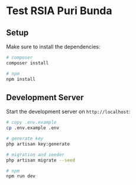 # Test RSIA Puri Bunda

## Setup

Make sure to install the dependencies:

```bash
# composer
composer install

# npm
npm install

```

## Development Server

Start the development server on `http://localhost`:

```bash
# copy .env.example
cp .env.example .env

# generate key
php artisan key:generate

# migration and seeder
php artisan migrate --seed

# npm
npm run dev

```